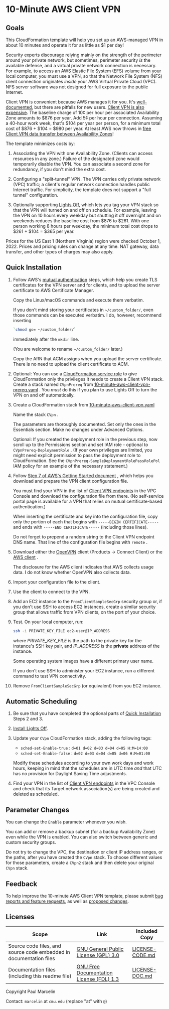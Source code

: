 # 10-Minute AWS Client VPN

## Goals

This CloudFormation template will help you set up an AWS-managed VPN in about
10 minutes and operate it for as little as $1 per day!

Security experts discourage relying mainly on the strength of the perimeter
around your private network, but sometimes, perimeter security _is_ the
available defense, and a virtual private network connection is necessary. For
example, to access an AWS Elastic File System (EFS) volume from your local
computer, you must use a VPN, so that the Network File System (NFS) client
connection originates _inside_ your AWS Virtual Private Cloud (VPC). NFS
server software was not designed for full exposure to the public Internet.

Client VPN is convenient because AWS manages it for you. It's
[well-documented](https://docs.aws.amazon.com/vpn/latest/clientvpn-admin/what-is.html),
but there are pitfalls for new users.
[Client VPN is also expensive](https://aws.amazon.com/vpn/pricing/#AWS_Client_VPN_pricing).
The baseline charge of 10¢ per hour per associated Availability Zone amounts
to $876 per year. Add 5¢ per hour per connection. Assuming a 40-hour work week,
that's $104 per year per person, for a minimum total cost of $876 + $104 = $980
per year. At least AWS now throws in
[free Client VPN data transfer between Availability Zones](https://aws.amazon.com/about-aws/whats-new/2022/04/aws-data-transfer-price-reduction-privatelink-transit-gateway-client-vpn-services/)!

The template minimizes costs by:

1. Associating the VPN with one Availability Zone. (Clients can access
   resources in any zone.) Failure of the designated zone would temporarily
   disable the VPN. You can associate a second zone for redundancy, if you
   don't mind the extra cost.

2. Configuring a "split-tunnel" VPN. The VPN carries only private network
   (VPC) traffic; a client's regular network connection handles public
   Internet traffic. For simplicity, the template does not support a "full
   tunnel" configuration.

3. Optionally supporting
   [Lights Off](https://github.com/sqlxpert/lights-off-aws),
   which lets you tag your VPN stack so that the VPN will turned on and off
   on schedule. For example, leaving the VPN on 10 hours every weekday but
   shutting it off overnight and on weekends reduces the baseline cost from
   $876 to $261. With one person working 8 hours per weekday, the minimum
   total cost drops to $261 + $104 = $365 per year.

Prices for the US East 1 (Northern Virginia) region were checked October 1,
2022. Prices and pricing rules can change at any time. NAT gateway, data
transfer, and other types of charges may also apply.

## Quick Installation

 1. Follow AWS's
    [mutual authentication](https://docs.aws.amazon.com/vpn/latest/clientvpn-admin/client-authentication.html#mutual)
    steps, which help you create TLS certificates for the VPN server and for
    clients, and to upload the server certificate to AWS Certificate Manager.

    Copy the Linux/macOS commands and execute them verbatim.

    If you don't mind storing your certificates in `~/custom_folder/`, even
    those commands can be executed verbatim. I do, however, recommend
    inserting

    ```bash
    `chmod go= ~/custom_folder/`
    ```

    immediately after the `mkdir` line.

    (You are welcome to rename `~/custom_folder/` later.)

    Copy the ARN that ACM assigns when you upload the server certificate.
    There is no need to upload the client certificate to ACM.

 2. Optional: You can use a
    [CloudFormation service role](https://docs.aws.amazon.com/AWSCloudFormation/latest/UserGuide/using-iam-servicerole.html)
    to give CloudFormation only the privileges it needs to create a Client VPN
    stack. Create a stack named `CVpnPrereq` from
    [10-minute-aws-client-vpn-prereq.yaml](/10-minute-aws-client-vpn-prereq.yaml)
    . You _must_ do this if you plan to use Lights Off to turn the VPN on and
    off automatically.

 3. Create a CloudFormation stack from
    [10-minute-aws-client-vpn.yaml](/10-minute-aws-client-vpn.yaml)

    Name the stack `CVpn` .

    The parameters are thoroughly documented. Set only the ones in the
    Essentials section. Make no changes under Advanced Options.

    Optional: If you created the deployment role in the previous step, now
    scroll up to the Permissions section and set IAM role - optional to
    `CVpnPrereq-DeploymentRole` . (If your own privileges are limited, you
    might need explicit permission to pass the deployment role to
    CloudFormation. See the `CVpnPrereq-SampleDeploymentRolePassRolePol` IAM
    policy for an example of the necessary statement.)

 4. Follow
    [Step 7 of AWS's Getting Started document](https://docs.aws.amazon.com/vpn/latest/clientvpn-admin/cvpn-getting-started.html#cvpn-getting-started-config)
    , which helps you download and prepare the VPN client configuration file.

    You must find your VPN in the list of
    [Client VPN endpoints](https://console.aws.amazon.com/vpc/home#ClientVPNEndpoints:search=ClientVpnEndpoint)
    in the VPC Console and download the configuration file from there. (No
    self-service portal page is available for a VPN that relies on mutual
    certificate-based authentication.)

    When inserting the certificate and key into the configuration file, copy
    only the portion of each that begins with `-----BEGIN CERTIFICATE-----`
    and ends with `-----END CERTIFICATE-----` (including those lines).

    Do not forget to prepend a random string to the Client VPN endpoint DNS
    name. That line of the configuration file begins with `remote` .

 5. Download either the
    [OpenVPN](https://openvpn.net) client (Products &rarr; Connect Client)
    or the
    [AWS client](https://aws.amazon.com/vpn/client-vpn-download/)
    .

    The disclosure for the AWS client indicates that AWS collects usage data.
    I do not know whether OpenVPN also collects data.

 6. Import your configuration file to the client.

 7. Use the client to connect to the VPN.

 8. Add an EC2 instance to the `FromClientSampleSecGrp` security group or, if
    you don't use SSH to access EC2 instances, create a similar security group
    that allows traffic from VPN clients, on the port of your choice.

 9. Test. On your local computer, run:

    ```bash
    ssh -i PRIVATE_KEY_FILE ec2-user@IP_ADDRESS
    ```

    where _PRIVATE_KEY_FILE_ is the path to the private key for the instance's
    SSH key pair, and _IP_ADDRESS_ is the **private** address of the instance.

    Some operating system images have a different primary user name.

    If you don't use SSH to administer your EC2 instance, run a different
    command to test VPN connectivity.

10. Remove `FromClientSampleSecGrp` (or equivalent) from you EC2 instance.

## Automatic Scheduling

1. Be sure that you have completed the optional parts of
   [Quick Installation](#quick-installation)
   Steps 2 and 3.

2. [Install Lights Off](https://github.com/sqlxpert/lights-off-aws#quick-start).

3. Update your `CVpn` CloudFormation stack, adding the following tags:

   * `sched-set-Enable-true` : `d=01 d=02 d=03 d=04 d=05 H:M=14:00`
   * `sched-set-Enable-false` : `d=02 d=03 d=04 d=05 d=06 H:M=01:00`

   Modify these schedules according to your own work days and work hours,
   keeping in mind that the schedules are in UTC time _and_ that UTC has no
   provision for Daylight Saving Time adjustments.

4. Find your VPN in the list of
   [Client VPN endpoints](https://console.aws.amazon.com/vpc/home#ClientVPNEndpoints:search=ClientVpnEndpoint)
   in the VPC Console and check that its Target network association(s) are
   being created and deleted as scheduled.

## Parameter Changes

You can change the `Enable` parameter whenever you wish.

You can add or remove a backup subnet (for a backup Availability Zone) even
while the VPN is enabled. You can also switch between generic and custom
security groups.

Do not try to change the VPC, the destination or client IP address ranges, or
the paths, after you have created the `CVpn` stack. To choose different values
for those parameters, create a `CVpn2` stack and then delete your original
`CVpn` stack.

## Feedback

To help improve the 10-minute AWS Client VPN template, please submit
[bug reports and feature requests](https://github.com/sqlxpert/10-minute-aws-client-vpn/issues),
as well as
[proposed changes](https://github.com/sqlxpert/10-minute-aws-client-vpn/pulls).

## Licenses

|Scope|Link|Included Copy|
|--|--|--|
|Source code files, and source code embedded in documentation files|[GNU General Public License (GPL) 3.0](http://www.gnu.org/licenses/gpl-3.0.html)|[LICENSE-CODE.md](/LICENSE-CODE.md)|
|Documentation files (including this readme file)|[GNU Free Documentation License (FDL) 1.3](http://www.gnu.org/licenses/fdl-1.3.html)|[LICENSE-DOC.md](/LICENSE-DOC.md)|

Copyright Paul Marcelin

Contact: `marcelin` at `cmu.edu` (replace "at" with `@`)
